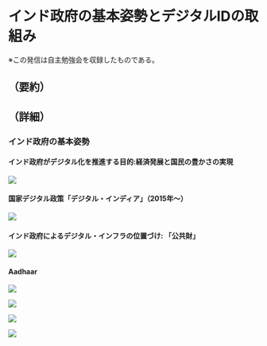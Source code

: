 # インド政府の基本姿勢とデジタルIDの取組み		
※この発信は自主勉強会を収録したものである。

## （要約）

## （詳細）

### インド政府の基本姿勢
#### インド政府がデジタル化を推進する目的:経済発展と国民の豊かさの実現

![](../images/インド政府の基本姿勢0.PNG)


#### 国家デジタル政策「デジタル・インディア」（2015年～）

![](../images/インド政府の基本姿勢1.png)

#### インド政府によるデジタル・インフラの位置づけ: 「公共財」

![](../images/インド政府の基本姿勢2.png)

#### Aadhaar

![](../images/Aadhaar.png)

![](../images/Aadhaarと最高裁.png)

![](../images/Aadhaarと最高裁判決の概要.png)

![](../images/Aadhaarと最高裁判決の詳細.png)
